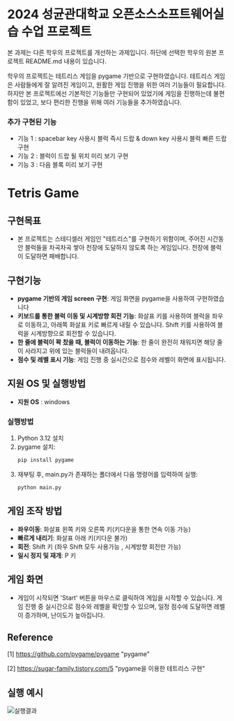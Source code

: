 # 2024 성균관대학교 오픈소스소프트웨어실습 수업 프로젝트
본 과제는 다른 학우의 프로젝트를 개선하는 과제입니다.
하단에 선택한 학우의 원본 프로젝트 README.md 내용이 있습니다.

학우의 프로젝트는 테트리스 게임을 pygame 기반으로 구현하였습니다. 
테트리스 게임은 사람들에게 잘 알려진 게임이고, 원활한 게임 진행을 위한 여러 기능들이 필요합니다. 하지만 본 프로젝트에선 기본적인 기능들만 구현되어 있었기에 게임을 진행하는데 불편함이 있었고, 보다 편리한 진행을 위해 여러 기능들을 추가하였습니다.

### 추가 구현된 기능
- 기능 1 : spacebar key 사용시 블럭 즉시 드랍 & down key 사용시 블럭 빠른 드랍 구현
- 기능 2 : 블럭이 드랍 될 위치 미리 보기 구현
- 기능 3 : 다음 블록 미리 보기 구현


# Tetris Game



## 구현목표
- 본 프로젝트는 스테디셀러 게임인 "테트리스"를 구현하기 위함이며, 주어진 시간동안 블럭들을 차곡차곡 쌓아 천장에 도달하지 않도록 하는 게임입니다. 천장에 블럭이 도달하면 패배합니다.



## 구현기능
- **pygame 기반의 게임 screen 구현**: 게임 화면을 pygame을 사용하여 구현하였습니다
- **키보드를 통한 블럭 이동 및 시계방향 회전 기능**: 화살표 키를 사용하여 블럭을 좌우로 이동하고, 아래쪽 화살표 키로 빠르게 내릴 수 있습니다. Shift 키를 사용하여 블럭을 시계방향으로 회전할 수 있습니다. 
- **한 줄에 블럭이 꽉 찼을 때, 블럭이 이동하는 기능**: 한 줄이 완전히 채워지면 해당 줄이 사라지고 위에 있는 블럭들이 내려옵니다.
- **점수 및 레벨 표시 기능**: 게임 진행 중 실시간으로 점수와 레벨이 화면에 표시됩니다.


## 지원 OS 및 실행방법



- **지원 OS** : windows


### 실행방법 


1. Python 3.12 설치
2. pygame 설치:
    ```sh
    pip install pygame
    ```
3. 재부팅 후, main.py가 존재하는 폴더에서 다음 명령어를 입력하여 실행:
    ```sh
    python main.py
    ```



## 게임 조작 방법


- **좌우이동**: 화살표 왼쪽 키와 오른쪽 키(키다운을 통한 연속 이동 가능)
- **빠르게 내리기**: 화살표 아래 키(키다운 불가)
- **회전**: Shift 키 (좌우 Shift 모두 사용가능 , 시계방향 회전만 가능)
- **일시 정지 및 재개**: P 키



## 게임 화면

- 게임이 시작되면 'Start' 버튼을 마우스로 클릭하여 게임을 시작할 수 있습니다. 게임 진행 중 실시간으로 점수와 레벨을 확인할 수 있으며, 일정 점수에 도달하면 레벨이 증가하며, 난이도가 높아집니다.




## Reference 
[1] https://github.com/pygame/pygame "pygame"

[2] https://sugar-family.tistory.com/5 "pygame을 이용한 테트리스 구현"



## 실행 예시

![실행결과](https://github.com/HyeonminLee99/OSS_phase1_game/assets/133738567/b1cc0232-52a9-4e49-af2c-eb160ea80685)

